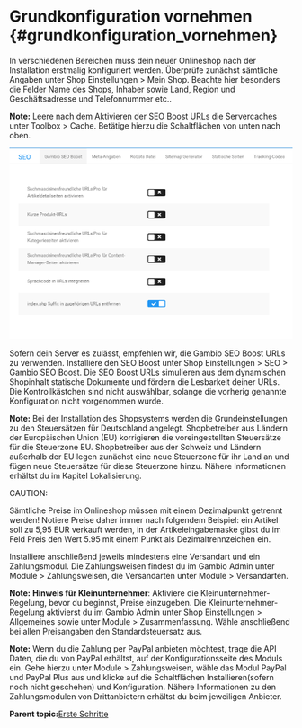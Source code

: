 # Grundkonfiguration vornehmen {#grundkonfiguration_vornehmen}

In verschiedenen Bereichen muss dein neuer Onlineshop nach der Installation erstmalig konfiguriert werden. Überprüfe zunächst sämtliche Angaben unter Shop Einstellungen \> Mein Shop. Beachte hier besonders die Felder Name des Shops, Inhaber sowie Land, Region und Geschäftsadresse und Telefonnummer etc..

**Note:** Leere nach dem Aktivieren der SEO Boost URLs die Servercaches unter Toolbox \> Cache. Betätige hierzu die Schaltflächen von unten nach oben.

![](Bilder/Abb007_SEO_Boost_aktivieren.png "SEO Boost aktivieren")

Sofern dein Server es zulässt, empfehlen wir, die Gambio SEO Boost URLs zu verwenden. Installiere den SEO Boost unter Shop Einstellungen \> SEO \> Gambio SEO Boost. Die SEO Boost URLs simulieren aus dem dynamischen Shopinhalt statische Dokumente und fördern die Lesbarkeit deiner URLs. Die Kontrollkästchen sind nicht auswählbar, solange die vorherig genannte Konfiguration nicht vorgenommen wurde.

**Note:** Bei der Installation des Shopsystems werden die Grundeinstellungen zu den Steuersätzen für Deutschland angelegt. Shopbetreiber aus Ländern der Europäischen Union \(EU\) korrigieren die voreingestellten Steuersätze für die Steuerzone EU. Shopbetreiber aus der Schweiz und Ländern außerhalb der EU legen zunächst eine neue Steuerzone für ihr Land an und fügen neue Steuersätze für diese Steuerzone hinzu. Nähere Informationen erhältst du im Kapitel Lokalisierung.

CAUTION:

Sämtliche Preise im Onlineshop müssen mit einem Dezimalpunkt getrennt werden! Notiere Preise daher immer nach folgendem Beispiel: ein Artikel soll zu 5,95 EUR verkauft werden, in der Artikeleingabemaske gibst du im Feld Preis den Wert 5.95 mit einem Punkt als Dezimaltrennzeichen ein.

Installiere anschließend jeweils mindestens eine Versandart und ein Zahlungsmodul. Die Zahlungsweisen findest du im Gambio Admin unter Module \> Zahlungsweisen, die Versandarten unter Module \> Versandarten.

**Note:** **Hinweis für Kleinunternehmer**: Aktiviere die Kleinunternehmer-Regelung, bevor du beginnst, Preise einzugeben. Die Kleinunternehmer-Regelung aktivierst du im Gambio Admin unter Shop Einstellungen \> Allgemeines sowie unter Module \> Zusammenfassung. Wähle anschließend bei allen Preisangaben den Standardsteuersatz aus.

**Note:** Wenn du die Zahlung per PayPal anbieten möchtest, trage die API Daten, die du von PayPal erhältst, auf der Konfigurationsseite des Moduls ein. Gehe hierzu unter Module \> Zahlungsweisen, wähle das Modul PayPal und PayPal Plus aus und klicke auf die Schaltflächen Installieren\(sofern noch nicht geschehen\) und Konfiguration. Nähere Informationen zu den Zahlungsmodulen von Drittanbietern erhältst du beim jeweiligen Anbieter.

**Parent topic:**[Erste Schritte](2_ErsteSchritte.md)

